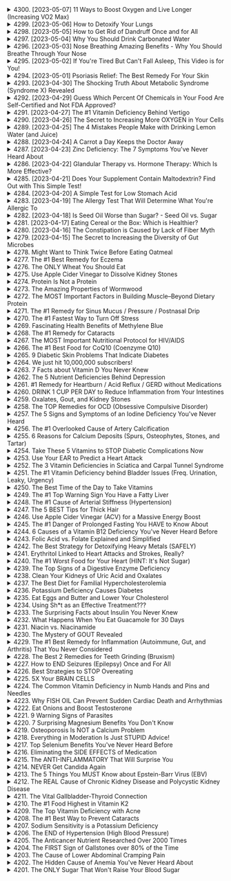 <details>
<summary>4300. [2023-05-07] 11 Ways to Boost Oxygen and Live Longer (Increasing VO2 Max)</summary>

[[Youtube]](https://www.youtube.com/watch?v=r8p8-Mrbnm8)

# Key Points of the Article: Enhancing VO2 Max through Exercise and Lifestyle Modifications

## Core Theme  
- The article focuses on improving **VO2 max**, which is a measure of aerobic capacity, reflecting the body's ability to transport and utilize oxygen during sustained physical activity.  

---

## Main Concepts  
1. **Definition of VO2 Max**:  
   - VO2 max represents the maximum rate at which an individual can consume oxygen during intense exercise. It is a key indicator of cardiovascular fitness and overall endurance.  

2. **Importance of VO2 Max**:  
   - Higher VO2 max levels are associated with better physical performance, reduced risk of chronic diseases, and improved longevity.  

---

## Issues Addressed  
- Many individuals fail to achieve their full potential for improving VO2 max due to inadequate exercise routines, poor recovery practices, and suboptimal lifestyle choices (e.g., insufficient sleep, improper nutrition).  

---

## Solutions and Recommendations  

### 1. **Exercise Strategies**  
- **High-Intensity Interval Training (HIIT)**: Alternating short bursts of intense activity with periods of low-intensity recovery enhances cardiovascular endurance and VO2 max.  
- **Plyometric Training**: Incorporating explosive movements like jumping or ax chopping improves muscle power and oxygen utilization.  
- **Fartlek Training**: This involves varying exercise intensity sporadically during a workout, helping to build endurance andVO2 max.  
- **Cross-Training**: Combining different activities (e.g., running, swimming, cycling) reduces the risk of overuse injuries and enhances overall fitness.  

### 2. **Respiratory Muscle Training**  
- Devices that restrict airflow can strengthen respiratory muscles like the diaphragm, improving lung capacity and oxygen exchange.  

### 3. **Hypoxic Training**  
- Exercising in low-oxygen environments (e.g., high altitudes or with restricted breathing) enhances the body's ability to utilize oxygen more efficiently.  

### 4. **Sleep and Recovery**  
- A minimum of 8–9 hours of quality sleep per night is essential for recovery and VO2 max improvement. Overtraining without adequate rest hinders progress.  

---

## Lifestyle Modifications  

### 1. **Dietary Considerations**  
- Adopting a **ketogenic diet** may enhance mitochondrial efficiency, thereby improving VO2 max.  
- Intermittent fasting can also contribute to better metabolic flexibility and endurance performance.  

### 2. **Avoid Overtraining**  
- Genetic factors and inflammation can slow recovery in some individuals. Monitoring for muscle soreness and ensuring full recovery before resuming intense exercise is crucial.  

---

## Conclusion  
- Improving VO2 max requires a holistic approach that includes targeted exercise, proper recovery, adequate sleep, and mindful nutrition. By addressing these multifaceted components, individuals can optimize their aerobic capacity and overall health.
</details>

<details>
<summary>4299. [2023-05-06] How to Detoxify Your Lungs</summary>

[[Youtube]](https://www.youtube.com/watch?v=C2kJQ4ufzXc)

### 小節整理

#### 1. 核心主題：肺臟排毒與健康
   - 探讨如何通过自然方法 detoxify 肺臟，减少因吸烟、环境污染等引起的炎症和纤维化。
   - 强调慢性暴露于毒素对肺臟和肝臟的长期影响。

#### 2. 主要觀念：
   - 吸煙是导致肺癌和 COPD 的主要因素，其中包含69種致癌物質。
   - 環境污染、清潔用品化學品、霉菌、氡氣等也是肺臟健康的重要影響因素。
   - 毒素進入肺臟後，會全身循環，特別是肝臟的排毒負擔加重。

#### 3. 問題原因：
   - 慢性暴露於毒素（如吸煙、空氣污染）導致肺臟炎症和纤维化。
   - 肝臟在解毒過程中因長期超載而發炎，甚至脂肪堆積，進一步影響心血管健康。
   - 自身免疫反應可能使肺臟被誤認為敵體，從而引發炎症。

#### 4. 解決方法：
   - **草藥療法**：使用菊科植物如奶蓟（milk thistle）來抗炎和排毒。
   - **抗氧化劑**：tocotrienols（一種強效的維生素E形式）幫助消除自由基，預防纖維化。
   - **維生素D**：高劑量補充以降低炎症反應，特別是有COPD或自身免疫疾病風險的人群。

#### 5. 健康建議：
   - 定期進行肺功能檢查，早期發現問題。
   - 減少接觸環境毒素，如吸煙和空氣污染。
   - 適當補充營養素（如維生素D和tocotrienols）以支持免疫系統和器官健康。

#### 6. 結論：
   - 肺臟排毒是一個多方面的過程，涉及抗炎、抗氧化和免疫調節。
   - 使用自然療法和營養補充劑可以有效預防和改善肺臟健康問題。

---

### English Version

### Sections Summary

#### 1. Core Theme: Lung Detoxification and Health
   - Explore natural methods to detoxify the lungs, reducing inflammation and fibrosis caused by smoking, air pollution, etc.
   - Emphasize the long-term effects of chronic toxin exposure on lung and liver health.

#### 2. Key Concepts:
   - Smoking is a major cause of lung cancer and COPD, containing 69 carcinogenic substances.
   - Environmental pollutants, cleaning product chemicals, mold, radon gas, etc., are significant contributors to lung health issues.
   - Toxins entering the lungs circulate throughout the body, particularly burdening the liver's detoxification process.

#### 3. Problem Causes:
   - Chronic exposure to toxins (e.g., smoking, air pollution) leads to lung inflammation and fibrosis.
   - The liver becomes overloaded in detoxification, potentially inflamed and fatty, affecting cardiovascular health.
   - Autoimmune reactions may misidentify lungs as pathogens, triggering inflammation.

#### 4. Solutions:
   - **Herbal Therapy**: Use herbs like milk thistle (milk thistle) to anti-inflammatory and detoxify.
   - **Antioxidants**: Tocotrienols (a powerful form of vitamin E) help eliminate free radicals and prevent fibrosis.
   - **Vitamin D**: High-dose supplementation to reduce inflammation, especially for those at risk of COPD or autoimmune diseases.

#### 5. Health Recommendations:
   - Regular lung function tests for early detection of issues.
   - Reduce exposure to environmental toxins, such as smoking and air pollution.
   - Appropriately supplement with nutrients (e.g., vitamin D and tocotrienols) to support immune system and organ health.

#### 6. Conclusion:
   - Lung detoxification is a multi-faceted process involving anti-inflammatory, antioxidant, and immune modulation.
   - Natural therapies and nutrient supplementation can effectively prevent and improve lung health issues.
</details>

<details>
<summary>4298. [2023-05-05] How to Get Rid of Dandruff Once and for All</summary>

[[Youtube]](https://www.youtube.com/watch?v=uT2zBPmcmsA)

### 調整後之內容：

---

# 头皮屑 (Dandruff) 的成因與治療：科學解密與健康建議

## 核心主題
- **头皮屑** 是一種反覆性問題，其病因涉及多種因素，包括炎症、真菌感染和代謝紊亂。
- 研究與治療需考慮全身性因素，如胰島素抵抗和代謝綜合征。

---

## 主要觀念
1. 头皮屑的核心病因：
   - **塞BOOL dermatitis**：與油脂分泌過多相關，導致炎症反應。
   - **真菌感染**：特別是马拉色菌（Malassezia），喜愛油脂環境。
2. 胰島素抵抗在头皮屑中的角色：
   - 高胰島素血症會增加雄性激素（Androgens）水平，進而促進皮脂腺活性。
3. 治療方法的局限性：
   - 常規藥物（如含鋅、硒、煤焦油的샴푸）可能伴隨副作用。
4. 天然與代謝干預方法的潛力：
   - **小檗碱クリーム**：具有抗真菌效果，且副作用較少。
   - **酮egenic diet 和間歇性斷食**：可改善胰島素抵抗，從而間接治療头皮屑。

---

## 問題原因
1. **塞BOOL dermatitis 的炎症反應**：
   - 炎症導致皮膚acellular death 和脫落。
2. **真菌感染的惡化因素**：
   - 馬拉色菌利用過剩的油脂作為養分，形成惡性循環。
3. **代謝相關因素**：
   - 胰島素抵抗導致雄性激素水平升高，進一步刺激皮脂腺分泌。

---

## 解決方法
1. **藥物治療**：
   - 使用抗真菌藥膏（如小檗碱クリーム）。
2. **生活方式干預**：
   - 通過酮egenic diet 和間歇性斷食改善胰島素抵抗。
3. **併用療法**：
   - 綜合使用藥物與生活形狀調整，以達到更好的治療效果。

---

## 健康建議
1. 遊戲規則飲食計劃：
   - 采用酮egenic diet 和間歇性斷食，降低胰島素水平。
2. 清潔與護理：
   - 使用含有抗真菌成分的洗髮產品，保持头皮乾淨。
3. 經常追蹤：
   - 監測头皮狀況，必要時調整治療方案。

---

## 結論
- 头皮屑的治療需從全身性因素入手，特別是胰島素抵抗和代謝紊亂。
- 酮egenic diet 和小檗碱クリーム等方法展現出潛力，值得進一步研究與應用。

---

### 研究方向

#### 1. 探索酮eganic diet 是否能有效治療头皮屑
   - **研究問題**：
     a. 酮egenic diet 如何影響皮脂腺活性和雄性激素水平？
     b. 酮egenic diet 是否能顯著降低头皮屑的發生率？
     c. 在不同人群中，酮eganic diet 的效果是否存在差異？

#### 2. 研究小檗碱クリーム在头皮屑治療中的效果
   - **研究問題**：
     a. 小檗碱如何作用於真菌（如馬拉色菌），其機制是什麼？
     b. 使用小檗碱クリーム是否能顯著改善头皮炎症和脫落？
     c. 小檗碱クリーム的長期使用安全性是否有保障？

--- 

以上整理結構清晰，涵蓋了文章的核心內容，並提出兩個具體的研究方向。
</details>

<details>
<summary>4297. [2023-05-04] Why You Should Drink Carbonated Water</summary>

[[Youtube]](https://www.youtube.com/watch?v=XspP7Cbw4fA)

# 文章整理：碳酸水與二氧化碳的健康影響

## 核心主題
- 碳酸水（含二氧化碳）对人体健康的多方面益處。
- 二氧化碳在生理功能中的重要作用。
- 探讨二氧化碳与氧气吸收、血液循环、癌症治疗等的关系。

## 主要觀念
1. **碳酸水的特性**：
   - 碳酸水通过溶解CO₂形成，呈弱酸性（因生成碳酸）。
   - 常见形式包括苏打水、气泡水、天然矿泉水等。

2. **碳酸水的健康益處**：
   - ** hydration：飲用碳酸水可提高 hydration 效果。
   - **消化改善：促進 digestion 功能，提升消化效率。
   - **全身性舒緩效果：降低壓力反應，增強放鬆感。

3. **二氧化碳在生理功能中的作用**：
   - **酸鹼平衡調節**：CO₂在血液中轉化為碳酸氫鹽，參與 pH 調控。
   - **氧氣吸收機制**：CO₂濃度下降促使氧氣從紅血球釋出，供應組織使用。
   - **微循環促進**：增加血管擴張，改善周邊血液流動。

4. **二氧化碳的醫療應用**：
   - **碳ated浴療法**：歐洲用於治療周邊 vascular 疾病及糖尿病潰瘍。
   - **中風恢復**：幫助恢復氧氣供應至受損組織。
   - **抗炎與抗癌作用**：研究顯示CO₂可抑制腫瘤擴散並誘導癌細胞凋亡。

## 問題原因
- 大眾對二氧化碳的多重健康益處缺乏充分認識。
- 现代飲食習慣中碳酸水的消費未被足夠重視。

## 解決方法
1. **增加碳酸水攝取**：
   - 使用家用二氧化碳機器自制碳酸水。
   - 選擇天然含氣矿泉水。

2. **改善呼吸方式**：
   - 通過鼻腔吸氣以提高氧氣吸收效率。
   - 在雷暴後空氣中CO₂含量較高，可提供更好的呼吸條件。

3. **利用自然資源**：
   - 利用含CO₂的溫泉浴，促進皮膚 hydration 和血液循環。

## 健康建議
- 減少對純氧攝取的過度依賴，重視二氧化碳的平衡作用。
- 閲閱相關研究文獻，了解二氧化碳在疾病治療中的潛力。

## 結論
碳酸水和二氧化碳在人類健康中扮演著多面角色，不僅提升日常 comfort，還具備防病治病的效果。建議公眾增強對其益處的認知，並在生活中適當融入這些元素，以促進整體健康。
</details>

<details>
<summary>4296. [2023-05-03] Nose Breathing Amazing Benefits - Why You Should Breathe Through Your Nose</summary>

[[Youtube]](https://www.youtube.com/watch?v=AQz5u71G3js)

---

### 文章整理：鼻呼吸的重要性及其健康影響

#### 核心主題
- 鼻呼吸在氧氣輸送和二氧化碳調節中的關鍵作用。
- 鼻呼吸對全身健康、血液酸鹼平衡及凝血功能的影響。

#### 主要觀念
1. **氧氣與二氧化碳的動態平衡**  
   - 鼻腔作為氧氣進入肺部的第一道門戶，具有加溫、濕潤和過濾作用。
   - 有效的鼻呼吸能確保足夠的氧氣輸送到血液中，並幫助排出二氧化碳。

2. **鼻呼吸與全身健康**  
   - 鼻呼吸有助於維持適當的二氧化碳水平，這對於氧氣在細胞 уровне 的釋放至關重要。
   - 足夠的氧氣供應可提升大腦和肌肉的功能表現，特別是在運動中。

3. **問題原因**  
   - 口呼吸導致鼻腔結構受損，影響氧氣吸收效率。
   - 鼻塞或鼻腔阻塞限制了正常通氣，削弱氧氣輸送能力。

4. **健康問題與影響**
   - **低血鈣（Hypocalcemia）**  
     - 二氧化碳水平下降導致血鈣降低，引發神經肌肉興奮性增加。
   - **凝血功能障礙**  
     - 銅缺乏或血鈣不足影響凝血因子，增加出血風險。

5. **解決方法**  
   - **鼻腔通氣訓練**  
     - 通過特定的呼吸練習改善鼻腔結構和功能。
   - **避免口呼吸**  
     - 調整睡覺時的姿勢或使用輔助工具（如鼻貼）促進鼻呼吸。

6. **健康建議**
   - 確保鼻腔暢通，定期清潔鼻腔並治療鼻塞問題。
   - 保持良好的姿勢，尤其是在睡眠時，以避免口呼吸。
   - 經常進行深呼吸練習，提升全身氧氣供應和整體健康。

7. **結論**  
   - 鼻呼吸不僅影響呼吸系統，還連接著血液酸鹼平衡、神經肌肉功能和凝血機制。
   - 有效維護鼻腔通氣對預防多種健康問題具有重要意義。
</details>

<details>
<summary>4295. [2023-05-02] If You're Tired But Can't Fall Asleep, This Video is for You!</summary>

[[Youtube]](https://www.youtube.com/watch?v=PiO4QZ6ZAQw)

### 文章整理：改善睡眠質量的核心策略

#### 核心主題  
- 睡眠是維持整體健康的重要因素，影響生理節律、免疫功能及認知能力。  

#### 主要觀念  
1. **睡眠與生理節律**  
   - 睡眠受到 circadian rhythms（生理時鐘）的調控，最佳入睡時間為晚上 10 點至凌晨 2 點。  
   - 遭受 jet lag（時差反應）或跨時區旅行會打亂生理時鐘，影響睡眠 quality。  

2. **飲食對睡眠的影響**  
   - 晚餐不宜過晚或過量，建議在睡前至少五小時完成進食。  
   - 經實驗證，食用豐富的 Vitamin D3 可助於重設生理時鐘，改善Jet Lag症狀。  

3. **睡環境的重要性**  
   - 理想的睡眠環境需確保完全黑暗、安靜及適當溫度。  
   - 使用眼罩、耳塞等工具可進一步提升睡眠 quality。  

4. **健康問題與睡眠障礙**  
   - 風濕性關節炎、肌肉痙攣或尿頻可能干擾睡眠，需針對病因進行治療。  
   - 睡眠呼吸中止症或其他慢性疾病也可能影響睡眠品質。  

#### 問題原因  
- 生活習慣不規律：如晚睡、晚起、飲食時間不固定。  
- 遊玩或工作壓力導致精神緊張，影響入睡。  
- 光線干擾（如睡前使用電子產品）破壞生理時鐘。  

#### 解決方法  
1. **調整睡眠時間**  
   - 按時入睡及起床，避免白天長時間小睡。  

2. **改善睡眠環境**  
   - 确保臥室黑暗、安靜，建議使用耳塞或眼罩。  

3. **飲食管理**  
   - 避免睡前進食，尤其是高糖高脂食物。  
   - 旅行時補充 Vitamin D3 以幫助重設生理時鐘。  

4. **處理健康問題**  
   - 睡眠中斷可能與激素失衡或慢性疾病相關，建議就醫檢查並接受治療。  

5. **壓力管理**  
   - 適當運動、冥想或深呼吸練習可紓解壓力，促進睡眠。  

#### 健康建議  
- 每晚保持規律的睡眠時間，建議七至八小時。  
- 睡前避免使用電子產品，以降低光線干擾。  
- 適當運動但避免睡前激烈活動。  
- 注意飲食時間及營養均衡，補充必要礦物質如鎂、鈣、assium。  

#### 結論  
- 改善睡眠品質需要綜合調整生活習慣、環境及健康狀況。  
- 透過規律的作息、健康的飲食及適當的健康管理，可以提升整體睡眠 quality 和健康水平。
</details>

<details>
<summary>4294. [2023-05-01] Psoriasis Relief: The Best Remedy For Your Skin</summary>

[[Youtube]](https://www.youtube.com/watch?v=-eqa5CMQQes)

### 重點整理

#### 核心主題
- 探讨治療白癜風（白癜風）的新方法，特別是N-Acetyl Glucosamine (NAG) 的作用及其潛在療效。

#### 主要觀念
1. **白癜風的皮膚病理機制**：
   - 風是一種 autoimmune disease，特征為皮膚表皮層細胞過度增生，導致乾燥、脫屑和紅斑。
   - 皮膚中的糖蛋白（gag）結構在白癜風患者中呈現異常，包括尿液中gag成分的增加及對其抗體的存在。

2. **GAG結構的重要性**：
   - GAG（glycosaminoglycans）是一種糖胺聚糖，參與膠原蛋白和彈力蛋白等皮膚結構的支撐。
   - 皮肤約五分之一的糖分用於合成gag結構，這結構有助於保持皮膚的 elasticity 和 hydration。

3. **NAG的作用**：
   - NAG是gag結構的前體，用於構建糖胺聚糖。
   - 研究表明NAG可以控制白癜風中異常增生的表皮細胞，並刺激gag結構的生成。

4. **全身性影響**：
   - 白癜風患者常伴有腸道問題（如 inflammatory bowel disease, IBD）和關節問題。
   - 腸道屏障的破壞與免疫系統功能失調密切相關，增加 autoimmune diseases 的風險。

#### 問題原因
- 白癜風患者的皮膚中gag結構異常，導致免疫反應過度活躍，並伴隨著腸道屏障損傷和全身性炎症反應。

#### 解決方法
1. **NAG的使用**：
   - NAG作為gag結構的前體，可幫助修復皮膚和支持結構。
   - 其具有免疫抑制作用，能降低T細胞的過激反應，從而減輕 autoimmune 反應。

2. **綜合治療建議**：
   - 配合其他療法（如飲食調整、腸道健康恢復等）以達到最佳療效。

#### 健康建議
1. **NAG的劑量**：
   - 推荐每日攝取量為1,000至2,000毫克，具體劑量需依個人情況調整。

2. **諮詢專業醫生**：
   - 在使用任何補充療法前，應先諮詢醫療專業人員。

3. **結合其他治療方案**：
   - 可考慮配合飲食控制、腸道健康恢復等策略以增強療效。

#### 結論
- NAG作為一種有前景的治療選項，可幫助緩解白癜風症狀並改善皮膚結構。
- 經進一步研究和個體化治療方案的制定，NAG有可能成為白癜風患者的重要治療選擇。

---

### 英文版本

#### Core Theme  
- Exploring new methods for treating vitiligo, particularly the role and potential efficacy of N-Acetyl Glucosamine (NAG).

#### Key Concepts  
1. **Pathophysiology of Vitiligo**:  
   - Vitiligo is an autoimmune condition characterized by accelerated epidermal cell proliferation, leading to dry, flaky, red patches on the skin.  
   - Elevated levels of glycosaminoglycans (GAGs) and antibodies against these structures are observed in vitiligo patients.

2. **Importance of GAG Structure**:  
   - GAGs are crucial for maintaining skin integrity, elasticity, and hydration by supporting collagen and elastin structures.  

3. **Role of NAG**:  
   - NAG serves as a precursor to GAGs, aiding in the construction of glycosaminoglycans.  
   - Studies suggest that NAG can regulate aberrant epidermal cell proliferation in vitiligo and stimulate GAG synthesis.

4. **Systemic Implications**:  
   - Vitiligo often coexists with gastrointestinal issues (e.g., inflammatory bowel disease, IBD) and joint problems.  
   - Intestinal barrier dysfunction is linked to immunological dysregulation, increasing the risk of autoimmune conditions.

#### Root Causes  
- Abnormal GAG structures in vitiligo patients lead to hyperactive immune responses and are associated with intestinal barrier damage and systemic inflammation.

#### Solutions  
1. **Use of NAG**:  
   - As a precursor for GAGs, NAG helps repair skin structures and supports immune modulation by reducing T-cell overactivity.  

2. **Comprehensive Treatment Approach**:  
   - Combine NAG therapy with other interventions (e.g., dietary adjustments, gut health restoration) for optimal outcomes.

#### Health Recommendations  
1. **Dosage of NAG**:  
   - A daily intake of 1,000 to 2,000 mg is recommended, tailored to individual needs.  

2. **Consult Healthcare Professionals**:  
   - Seek advice from medical professionals before starting any supplementation.  

3. **Holistic Therapy Integration**:  
   - Consider incorporating NAG with other therapeutic strategies for enhanced efficacy.

#### Conclusion  
- NAG emerges as a promising treatment option for vitiligo, offering symptom relief and skin structure improvement.  
- With further research and personalized treatment plans, NAG has the potential to become an integral part of vitiligo management.
</details>

<details>
<summary>4293. [2023-04-30] The Shocking Truth About Metabolic Syndrome (Syndrome X) Revealed</summary>

[[Youtube]](https://www.youtube.com/watch?v=J6ldkOzBG5w)

### 文章重點整理

#### 核心主題
- 生理機制與營養攝取對健康的影響，特別是鹽、糖（尤其是果糖）和鉀的平衡對血壓、代謝症候群及相關健康問題的作用。

#### 主要觀念
1. **鹽的攝取**
   - 高鹽攝取會導致血壓上升。
   - 鉻量的assium攝取可以緩衝鹽分的影響，建議每日鈣esium攝取量為鹽分的兩倍。

2. **果糖攝取**
   - 果糖過量攝取會引發代謝症候群、高血壓和炎症反應。
   - 自然水果中的抗氧化劑可緩解果糖的氧化壓力，但精製糖（如高果糖玉米糖漿）缺乏這些保護作用。

3. **脂肪與碳水化合物的新陳代謝**
   - 腺嘌呤攝取：脂肪燃燒過程中会产生水分，幫助防止脫水。
   - 碳水化合物（糖原）燃燒可釋放大量水分，維持生存所需的水分平衡。

4. **抗氧化劑的作用**
   - 維生素C能保護免疫系統並減輕高血糖的氧化壓力。
   - 抗氧化劑可抑制脂肪burning，幫助保存能量以應對壓力環境。

#### 問題原因
- **代謝症候群**：與過量果糖攝取、低鉀攝取和缺乏抗氧化劑保護有關。
- **血壓問題**：鹽鈣esium不平衡和高果糖攝取導致血管功能受損。
- **炎症反應**：尿酸水平升高引發關節炎症，如痛風。

#### 解決方法
1. **飲食調整**
   - 限制精製糖和高果糖食品的攝取。
   - 增加富含鉀的食物（如香蕉、土豆、 spinach）攝取，以平衡鹽分影響。
   - 多食用含抗氧化劑的新鮮水果和蔬菜，特別是那些與果糖一起攝取的。

2. **微量營養素補充**
   - 確保足夠的維生素C攝取，幫助抵銷高血糖的氧化壓力。

3. **飲食結構優化**
   - 保持鈣esium攝取量為鹽分的兩倍。
   - 選擇完整的食物來源，避免精製糖，以減少代謝症候群的風險。

#### 健康建議
1. **果糖攝取**：選擇含有抗氧化劑的天然水果，避免高果糖精製糖產品。
2. **鹽與鉀平衡**：每日鈣esium攝取量為鹽分的兩倍，以維持血壓健康。
3. **飲食結構**：優先攝取富含鉀和抗氧化劑的食物，限制精製糖和高果糖食品。

#### 結論
- 通過了解生理機制和飲食對健康的影響，可以有效管理和預防代謝症候群、血壓問題及炎症反應。
- 科學的飲食調整，包括限制果糖攝取、平衡鹽與鉀的攝取以及增加抗氧化劑的攝入，是改善整體健康的有效方法。
</details>

<details>
<summary>4292. [2023-04-29] Guess Which Percent Of Chemicals in Your Food Are Self-Certified and Not FDA Approved?</summary>

[[Youtube]](https://www.youtube.com/watch?v=6S45px2RLSU)

# 文章重點整理

## 核心主題
- **一般公认安全（GRAS）**：探討美國食品藥物管理局（FDA）對化學物質的安全認定及其存在的漏洞。
- **食品安全與健康風險**：分析多種被認為「安全」的化學物質，其實可能帶來潛在健康危害。

## 主要觀念
1. **GRAS制度的缺陷**：
   - FDA允許企業自行證實化學物質的安全性，導致大量化學物質未經過充分的安全評估。
   - 約9,000多種化學物質在食品供應中使用，但僅少數接受徹底的安全審查。

2. **全球化差異**：
   - 许多在美国被允許的化學物質在歐洲則不被接受，反映不同地區對食品安全標準的差異。

## 問題原因
- **制度性漏洞（Loophole）**：
  - GRAS制度成為企業避免安全限制的工具。
  - 监管部門對化學物質的審查不足，導致潛在有害物質流入市場。

## 具體有害化學物質
1. **硝酸鹽（Nitrates）**：
   - 用於肉類防腐劑，增加癌症風險。
   - 源自細菌發酵（如芛菜汁）的硝酸鹽較為安全。

2. **丁基氫氧基棓酸酯（BHA）與二丁基氫氧基棓 acid（BHT）**：
   - 用作食品防腐劑，但為已知的内分泌干擾物及致癌物。
   
3. ** potassium Bromide （Potassium Bromide，potassium bromate）**：
   - 用於麵粉產品，作為 dough conditioner，具 carcinogenic 性質，影響thyroid功能。

4. **溴化植物油（Brominated Vegetable Oil）**：
   - 常見於含柑橘味飲料中，為人工添加劑，具有神經毒性及干擾碘代謝。

5. **鈦白粉（Titanium Dioxide）**：
   - 用作食品色素，賦予亮白色澤與光澤。
   - 可導致 DNA 损傷，增加癌症風險。

## 解決方法
1. **提高消費者警覺性**：
   - 閱讀食品標籤，避免含有有害化學物質的產品。
   
2. **政策改革**：
   - 建議強化 FDA 的審查機制，杜絕企業自證安全的漏洞。

## 健康建議
1. **飲食選擇**：
   - 選擇未添加防腐劑及人工色素的食物。
   - 优先考慮有機食品和天然成分。

2. **攝取支持排毒的食物**：
   - 多食用十字花科蔬菜（如甘藍、 kale），它們富含能促進解毒的植物營養素。

3. **避免兒童接觸有害物質**：
   - 家長需注意孩童飲食中可能含有的有害化學物質，選擇健康食品。

## 額外建議
1. **使用天然清潔劑**：
   - 替代含有有害化學成分的家庭清潔用品，減少環境暴露。

2. **了解個人基因限制**：
   - 檢測 detoxification genes 的功能，針對性地調整飲食與生活方式。

## 結論
- **食品安全問題需共同面對**：消費者、政策制定者和企業應共同努力，提升食品安全標準。
- **健康生活需要主動防範**：通過明智的食品選擇和支持性的健康習慣，降低有害物質對健康的影響。
</details>

<details>
<summary>4291. [2023-04-27] The #1 Vitamin Deficiency Behind Vertigo</summary>

[[Youtube]](https://www.youtube.com/watch?v=29NS6PxfE2s)

### 文章重點整理

#### 1. 核心主題
- **核心主題**: 討論良性陣發性位置性眩暈 (BPPV) 的病因、治療方法及與維生素 D 的關聯。

#### 2. 主要觀念
- **BPPV 定義**: BPPV 是一種由頭部運動引發的短暫眩暈症狀，通常與耳石器功能異常有關。
- **耳石器作用**: 耳石器負責偵測重力和直線加速，耳石碎片脫落會阻塞半規管，影響平衡感。

#### 3. 問題原因
- **病因**:
  - **耳石碎片脫落**: 隨着年齡增長或其他健康問題，耳石碎片脫落到半規管。
  - **维生素 D 缺乏**: 系統性回顧和元分析顯示，BPPV 患者的維生素 D 缺乏風險較一般人高。

#### 4. 解決方法
- **物理治療**:
  - **耳石復位法 (Epley Maneuver)**: 通過特定的頭部姿勢將耳石移回正常位置。
  - **反覆訓練**: 定期進行耳石复位直至症狀緩解。

#### 5. 健康建議
- **維生素 D 和 K2 的補充**:
  - **劑量建議**:
    - 每周一次，一次性服用：
      - 维生素 D3: 50,000 IU。
      - 維生素 K2: 500 微克。
  - **原因**: 
    - 維生素 D 與鈣吸收有關，缺鐵可能導致耳石形成。
    - 維生素 K2 協助鈣從軟組織運輸至骨骼。

#### 6. 結論
- **研究發現**:
  - BPPV 患者維生素 D 缺乏風險較高。
  - 維生素 D 和 K2 的補充可顯著降低 BPPV 癥症發生率。
- **進一步研究**: 需探究遺傳因素對维生素 D 受體的影響。

---

### 中英名詞對照
- **良性陣發性位置性眩暈 (BPPV)**: Benign Paroxysmal Positional Vertigo，由耳石器功能異常引發的短暫眩暈。
- **耳石器**: Otolith Organs，負責偵測重力和直線加速的感官結構。
- **半規管**: Semicircular Canals，耳內負責偵測旋轉運動的通道。
- **维生素 D**: Vitamin D，一種脂溶性維生素，促進鈣吸收。
- **维生素 K2**: Vitamin K2，一種脂溶性維生素，協助鈣運輸至骨骼。
</details>

<details>
<summary>4290. [2023-04-26] The Secret to Increasing More OXYGEN in Your Cells</summary>

[[Youtube]](https://www.youtube.com/watch?v=DtVj-U2hU7k)

### 文章重點整理

#### 核心主題
- **呼吸健康與氧氣利用率**：文章強調了呼吸方式對身體氧氣利用率的重要性，特別是二氧化碳在其中的作用。
- **panic attacks and asthma**：探討了恐慌症和哮喘等疾病如何影響呼吸模式。

#### 主要觀念
1. **CO2 的重要性**：
   - CO2 在血液中扮演關鍵角色，幫助氧氣有效輸送至細胞。
   - CO2 水平低會降低氧氣的利用率，即使血氧濃度正常，也可能導致缺氧症狀。

2. **呼吸模式的影響**：
   - 口 breathers（張口呼吸）通常吸入更多空氣，但可能無法有效利用其中的氧氣。
   - 鼻腔呼吸被推薦為更有效的呼吸方式，因其能提高 CO2 水平，進而增強氧氣利用率。

3. **壓力與 Respiratory System 的關聯**：
   - 高 pressure 狀況下，個體的二氧化碳耐受能力降低，導致更容易感到疲勞和焦慮。

#### 問題原因
- 不當的呼吸方式（如口 breathers）導致 CO2 水平不足。
- 去氧血紅蛋白水平不平衡，即使氧氣充足，細胞仍可能無法有效利用氧氣。
- 高 pressure 狀況下的低二氧化碳耐受能力。

#### 解決方法
1. **呼吸訓練**：
   - **Nose breathing**: 在醒著和睡眠時使用鼻腔呼吸。
   - **Diaphragmatic breathing**: 強調腹式呼吸，避免胸式呼吸。
   - **Box breathing (Four-four-four-four technique)**：一進、一停、一出、一停的均勻呼吸節奏。

2. **改善壓力反應**：
   - 通過增加 CO2 耐受能力來提升壓力反應和心血管健康。

3. **自我監測工具**：
   - 使用氧氣檢測儀（oximeter）來跟蹤血液中的氧氣水平，提供即時反饋。

#### 健康建議
1. **日常習慣調整**：
   - 睡眠時保持口部關閉。
   - 駕駛或其他需要集中注意力的活動中避免進行深度呼吸或 breath-holding 練習。

2. **逐步訓練**：
   - 初期以短時間的鼻腔呼吸和腹式呼吸為主，逐步增加練習時間。
   - 渐進式地延長 breath-hold 時間，但需在安全環境下進行。

3. **專業資源**：
   - 參考提供的鏈接，获取更多關於呼吸健康和壓力管理的專業信息。
   - 觀看相關視頻，進一步了解恐慌症和哮喘的最新研究與治療方法。

#### 結論
- 有效的呼吸管理和壓力控制可以顯著提升氧氣利用率和整體健康狀況。
- 與傳統注重提高氧氣水平不同，此文強調了平衡 CO2 水平的重要性，為改善呼吸系統健康提供了新的視角。
</details>

<details>
<summary>4289. [2023-04-25] The 4 Mistakes People Make with Drinking Lemon Water (and Juice)</summary>

[[Youtube]](https://www.youtube.com/watch?v=z_cIF3BGctM)

# 文章重點整理：檸檬水的常見錯誤與健康益處

## 核心主題
- 檸檬水的健康益處及其常見錯誤使用方法。

## 主要觀念
1. **檸檬汁的主要益處**：
   - **腎结石預防**：檸檬汁中的枸櫞酸鹽可干擾腎结石（尤其是鈣氧amate结石）的形成。
   - **維生素C攝取**：新鮮檸檬汁富含維生素C，但市售_pasturized_產品可能經加工導致維生素C損失。
   - **抗組胺作用**：有助于減輕過敏症狀。
   - **抗菌效果**：具有抗氧化和抗真菌特性，可抑制某些細菌和真菌感染。
   - **尿酸控制**：有助於降低尿酸水平，對痛風患者有益。
   - **鐵吸收促進**：幫助增加身體對鐵的吸收。

2. **常見錯誤與風險**：
   - 檸檬水攝取時間不當。
   - 直接飲用高濃度檸檬汁。
   - 潰瘍或胃炎患者使用。
   - 過度鹼性體質（代謝性 alkalosis）患者攝取。

## 啓發來源
- 檸檬水的 pH 值約為2-3，酸性強烈。
- 經濟易得的健康良方。

## 問題原因
1. **攝取時間不當**：
   - 酸性物質會中和胃酸，影響消化功能。
   
2. **直接飲用高濃度檸檬汁**：
   - 長期暴露於牙齒可能導致琺瑯蝕損。

3. **潰瘍或胃炎患者使用**：
   - 酸性物質會刺激已經受損的胃黏膜，加重炎症。

4. **過度鹼性體質（代謝性 alkalosis）**：
   - 檸檬汁中的酸性物質可能進一步擾亂體內 pH 平衡，加重症狀。

## 解決方法
1. **攝取時間建議**：
   - 遴時攝取，避免飯前空腹飲用。
   
2. **稀釋使用**：
   - 與水或其他液體混合，降低酸度。

3. **潰瘍或胃炎患者**：
   - 勻劑攝取並監測症狀變化；必要時諮詢醫生。

4. **過度鹼性體質者**：
   - 縮減攝取量或避免使用；優先尋求專業醫療建議。

## 健康風險
1. **牙齒琺瑯蝕損**：
   - 高酸飲料長期攝取可能導致牙齒敏感和蛀牙。

2. **胃腸道刺激**：
   - 酸性物質可能加重潰瘍或胃炎病情，引發不適。

3. **代謝性 alkalosis 搶化**：
   - 過量攝取酸性物質可能擾亂已有不平衡的 pH 值，導致症狀加劇。

4. **過敏反應**：
   - 少數人可能對檸檬汁成分過敏，引發皮膚瘙癢或其他不耐受症狀。

## 健康建議
1. **攝取方式**：
   - 與其他液體混合稀釋，降低酸度。
   
2. **時間控制**：
   - 遴時飲用，避免空腹或飯前過量攝取。

3. **個人化調整**：
   - 根據個人健康狀況調整攝取量；必要時諮詢醫生。

4. **注意症狀**：
   - 如出現不適，立即停止使用並就醫檢查。

## 結論
檸檬水因其豐富的營養成分和多樣化的健康益處備受歡迎。然而，其酸性特性和潛在風險不容忽視。正確使用包括合理攝取時間、稀釋濃度以及根據個人健康狀況調整用量。特別是對胃腸道敏感或已有代謝性 alkalosis 的患者，需謹慎使用並密切監測身體反應。健康飲用檸檬水關鍵在於平衡其好處與潛在風險，實現最大化的健康效益。
</details>

<details>
<summary>4288. [2023-04-24] A Carrot a Day Keeps the Doctor Away</summary>

[[Youtube]](https://www.youtube.com/watch?v=Jgbv2ZrC1xM)

### 小節歸納

#### 核心主題  
- 探讨胡萝卜在健康饮食中的重要性及其多方面的健康益处。

---

#### 主要觀念  
1. **低GI（升糖指數）和低碳水化合物特性**：  
   - 胡萝卜的GI為72，屬於中等偏高，但其纖維含量高，使-net carbs（有效碳水化合物）降低至每人份4.3克。  
   - 總理碳水化合物負荷（GL）為2.8，屬於低級別，適合低碳飲食如生酮飲食。

2. **營養成分**：  
   - 胡萝卜富含β-胡蘿蔔素和維生素A前體，有助於視力健康。  
   - 含有多种植物化學物（phytonutrients），具備抗氧化、抗炎、抗腫瘤等潛能。

3. **健康益處**：  
   - **排毒與激素平衡**： carrot fibre 可幫助腸道微生排毒.estrogen dominance 的風險。  
   - **抗癌作用**：falcarinol（法卡arinol）可抑制癌症發展，降低乳癌、前列腺癌和胃癌的風險。  
   - **抗炎功效**：falcarinol具有比硫化物更強的抗炎效果，可用於腸胃炎症。  

4. **食用建議**：  
   - 每天攝取至少一個中等大小的新鮮胡萝卜（最好是生吃的）。  
   - 睡前食用或加入沙拉中，以最大化其健康效應。

---

#### 問題原因  
1. 胡萝卜的高GI值常被誤解為不适合低碳飲食，但其高纖維含量使其-net carbs相對較低。  
2. 人們普遍忽略了胡萝卜中植物化學物的抗癌和抗炎作用。

---

#### 解決方法  
- 選擇新鮮、有機 carrot，每天攝取適量，以發揮其多方面的健康益處。  

---

#### 健康建議  
1. 將 carrot 細嚼或榨汁，以增加消化吸收率。  
2. 與其他抗癌食物（如西蘭花）配合食用，增強整體防癌效果。  
3. 適當攝取胡萝卜，不會導致ketosis中斷，可安全納入日常飲食計劃。

---

#### 結論  
- 胡萝卜不僅是視力健康的好來源，更是一種具備多樣化健康功效的蔬菜，特別是在抗癌和抗炎方面。  
- 每天攝取至少一個新鮮 carrot 可作為簡單有效的健康投資。

---

### 英文原文摘錄  

#### 胡萝卜的GI和碳水化合物特性：  
"the glycemic index of a carrot is about 72, so high is starting at 70, so it's 72. But because it's so filled with fiber... the net carbs for one medium-sized carrot is only 4.3 grams. The total carb load (GL) is 2.8, which is low."

#### 抗癌作用：  
"falcarinol, a potent inhibitor of intestinal inflammation, even more than sulforaphane... stimulates tumor suppressor genes, inducing apoptosis in cancer cells."

#### 食用建議：  
"I would recommend eating one at least one medium-sized raw carrot... each day."
</details>

<details>
<summary>4287. [2023-04-23] Zinc Deficiency: The 7 Symptoms You've Never Heard About</summary>

[[Youtube]](https://www.youtube.com/watch?v=opipxOBhFQY)

### 文章整理：微量元素鋅缺乏症的罕見症狀與影響

---

#### 1. **核心主題**
本文探討了鋅 deficiency 的罕見症狀及其對人體健康的重大影響。鋅作為一種必需的微量營養素，雖需求量不大，但其在免疫功能、神經系統、生殖健康等方面具有不可替代的作用。

---

#### 2. **主要觀念**
- 鋅 deficiency 可導致嗅覺喪失，因鼻腔及腦部 olfactory bulb 中鋅濃度降低。
- 學童時期鋌缺乏會影響生長發育，成人則可能面臨免疫功能下降、感染風險增加等问题。
- 鋅在甲状腺激素轉換（T4 轉為 T3）中起重要作用， deficiency 可導致甲狀腺功能異常。
- 鋆缺乏可引發脱发、皮膚炎、輕微精神煩躁及疲勞等症狀。

---

#### 3. **罕見症狀**
1. **味覺障礙**：食物口感 bland 或有金屬味，無法充分感知不同味道。
2. **味蕾功能減退**：味 buds 的功能受損，導致飲食體驗下降。
3. **hypogonadism**：睾丸萎縮，導致 testosterone 水平降低及精子數量減少，影響生育能力。
4. **腦部功能障礙**： hippocampus 中鋅濃度降低可導致記憶力減退、學習困難及空間定位問題。
5. ** Nail 周圍感染**： nail bed 紅腫、白點或水平白色條紋，反映鋌缺乏。
6. **組織修復遲緩**：身體在受損後的修復能力下降。
7. **夜盲症**： retina 中鋅濃度降低可影響夜間視力，通常與維生素 A 缺乏並存。

---

#### 4. ** deficiency 的原因**
- 遷زاد refined carbohydrates（如糖、包、麥片）攝取過多。
- 全穀物中的 phytic acid 會阻礙鋆的吸收。
- 糖分攝取過量可進一步耗損體內鋅儲備。

---

#### 5. **解決方法與健康建議**
1. 減少 refined carbohydrates 的攝取，避免糖及精製穀物。
2. 選擇低 phytic acid 的食物或通過浸泡、發芽等方式降低其影響。
3. 增加富含鋆的食物攝取：如牛肉、豬肉、家禽、貝類（牡蠣）、豆類、種子類及全穀物。
4. 考慮鋅補充劑，但需在醫生或營養師指導下使用，避免過量攝取。

---

#### 6. **結論**
本文強調了鋆對人體健康的重要性，同時警示現代飲食習慣中可能存在的鋆缺乏問題。通過調整飲食結構及適當補充，可有效預防並改善與鋆 deficiency 相關的各種健康問題。
</details>

<details>
<summary>4286. [2023-04-22] Glandular Therapy vs. Hormone Therapy: Which Is More Effective?</summary>

[[Youtube]](https://www.youtube.com/watch?v=SOkuPlKoXYA)

### 小結點整理

#### 核心主題
- 本文主要探討了 glandulars（腺體提取物）在治療	endocrine（内分泌）問題上的作用與優勢。
- 比較了傳統合成激素療法與 glandulars 的差異，強調了整體營養支持的重要性。

#### 主要觀念
1. **Endocrine 疾病的傳統療法局限性**：
   - 合成激素療法只提供孤立的激素，可能無法完全模擬人體自然激素的作用。
   - 例如，Synthroid（合成甲状腺激素）相較於 Armour Thyroid（整甲腺），在效果上有差距。

2. **Glandulars 的優勢**：
   - 提供多種生長因子、蛋白質、胺基酸、礦物質和酶等成分。
   - 與傳統療法相比，可能更接近人體自然生理環境。
   - 例如， Armour Thyroid 在治療甲亢時效果更佳。

3. **歷史與實證支持**：
   - 德國 Murray 博士於1891年首次證明了甲状腺提取物在治療甲減方面的有效性。
   - 過去臨床實踐中使用腺體提取物（如 adrenal gland extract）取得了良好的療效。

#### 問題原因
- 傳統合成激素療法的局限性：
  - 只提供孤立的激素，缺乏其他必要的營養成分和信號分子。
  - 可能導致副作用或療效不足。

- 病因未被完全解決：
  - 单一激素療法未能从根本上下手，可能忽略其他重要代謝途徑。

#### 解決方法
1. **使用 glandulars**：
   - 通過整腺提取物提供多種營養成分和信號分子。
   - 更接近人體自然生理環境。

2. **選擇整甲腺（如 Armour Thyroid）**：
   - 相較於合成激素，效果更佳且副作用少。

3. **食用高營養密度食物**：
   - 例如動物 glandulars、organ meats 等。
   - 提供豐富的礦物質和維生素，支持整體健康。

4. **探索替代療法**：
   - 面對傳統醫學限制，可考慮其他治療方式（如 glandular therapy）。
   - 通過諮詢專業醫師或營養師，制定個人化治療方案。

#### 健康建議
1. **飲食調整**：
   - 多攝取高營養密度食物，如 organ meats、glandulars 等。
   - 注意均衡飲食，補充足夠的維生素和礦物質。

2. **使用 glandular extracts**：
   - 選擇整腺提取物（如 Armour Thyroid）來治療 endocrine 問題。
   - 請在專業人員指導下使用。

3. **了解替代療法**：
   - 採取多元化的醫療觀點，不要局限于傳統療法。
   - 通過教育和研究，選擇最適合個人的療法。

4. **諮詢專業人士**：
   - 在實施任何治療方案前，諮詢醫師或營養師。
   - 確保治療方案的安全性和有效性。

#### 結論
- Glandulars 是一種有潛力的替代療法，能夠提供多種營養成分以支持整體健康。
- 相較於傳統合成激素療法，其在某些情況下可能具有更好的療效和更少的副作用。
- 消費者應了解不同療法的優缺點，在專業人士的指導下選擇最合適的方式。
</details>

<details>
<summary>4285. [2023-04-21] Does Your Supplement Contain Maltodextrin? Find Out with This Simple Test!</summary>

[[Youtube]](https://www.youtube.com/watch?v=4p3SqQn9izs)

### 文章整理：碘試驗檢測食品和補充劑中的隱性澱粉

#### 一、核心主題
- **主要議題**：探討食品和保健品中添加的隱性澱粉（如 maltodextrin）及其對消費者健康的影响。
- **關鍵技術**：利用碘試驗快速檢測食物或補充劑中是否含澱粉。

#### 二、主要觀念
1. 碘試驗的基本原理：
   - 碘與澱粉反應會使溶液呈藍色或紫色。
   - 常見於檢測食物中的澱粉成分。
2. 隱性澱粉的特性：
   - Maltodextrin 是一種常見的隱性碳水化合物，通常用作填充劑、增稠劑等。
   - 具有高血糖指數（105-185），可能引起血糖波動。

#### 三、問題原因
1. 食品和補充劑中添加隱性澱粉的原因：
   - 結晶：用作載體或幫助將液態香料轉化為粉末狀。
   - 延長保質期：作為填充值。
2. 消費者知らない問題：
   - Maltodextrin 可能在營養標籤上被歸類為碳水化合物而非糖分，消費者不易察覺。
   - 高血糖指數可能干擾酮飲食效果。

#### 四、解決方法
1. 碘試驗的實際應用：
   - 使用碘溶液直接滴加到食品或補充劑中，觀察是否變色。
2. 標籤閱讀建議：
   - 注意成份表中的 maltodextrin 或其他澱粉衍生物。
   - 過敏者或特殊飲食需求者需特別注意。

#### 五、健康建議
1. 選擇食品和補充劑時，優先選擇低糖或無糖產品。
2. 檢查標籤，避免含有 maltodextrin 的產品，尤其是追求酮狀態或控制血糖的人群。
3. 如需使用含 maltodextrin 的產品，建議在專業營養師指導下進行。

#### 六、結論
- 碘試驗是一種簡單有效的工具，可供消費者檢測食品和補充劑中是否含有隱性澱粉。
- 隱性澱粉的濫用可能對健康造成潛在影響，消費者需提高警覺，閱讀標籤並選擇合適產品。
</details>

<details>
<summary>4284. [2023-04-20] A Simple Test for Low Stomach Acid</summary>

[[Youtube]](https://www.youtube.com/watch?v=6jyAbqak0xk)

### 小結整理

#### 核心主題：低胃酸（HCl）問題及其影響
- 低胃酸（Hydrochloric Acid Deficiency, HCl Deficiency）是一種常見的健康問題，可導致多種消化系統和全身性症狀。
- 胃酸不足會干擾食物消化、營養吸收，並可能引發炎症和其他併發症。

#### 主要觀念：
1. **胃酸的功能**：
   - 調節胃腸道pH值，促進蛋白質分解。
   - 消滅病原體，如幽門螺杆菌（H. pylori）。
   - 有助於礦物質和维生素的吸收。

2. **低胃酸的原因**：
   - 幽門螺杆菌感染。
   - 長期使用抗酸藥或抗生素。
   - 膳食不佳，如高糖、高鹽飲食。
   - 慢性炎症或潰瘍病灶。

#### 問題原因：
- **幽門螺杆菌感染**：此菌可干擾胃酸分泌，並長期導致胃黏膜炎症。
- **抗酸藥的副作用**：抑制胃酸分泌，影響消化功能。
- **營養吸收障礙**：缺乏鐵、葉酸、B12等 nutrients。

#### 設施與建議：
- ** dietary adjustments**：
  - 增加生蔬菜和水果的攝取，提供必須nutrients。
  - 減少加工食品和糖分攝入，以降低胃黏膜炎症風險。

- **補充劑**：
  - **消化酶**：如蛋白酶，幫助分解食物。
  - **B12和葉酸**：選擇甲基cobalamin和甲基folate形式，改善吸收。
  - **螯合礦物質**：如葉酸鐵或硒-Met，促進吸收。

- **草藥與天然療法**：
  - **硫化蔥（Broccoli Sprouts）**：含硫代葡萄糖苷，抗幽門螺杆菌。
  - **大麥若葉粉末**：提供氯光合葉綠素，修復胃黏膜。

- **抑菌劑**：
  - **大蒜油**：天然抗生素，抑制幽門螺杆菌生長。

#### 療法與注意事項：
- **短期療程**：在flammation未完全恢復前，避免使用高酸補充劑。
- **益生菌**：幫助恢復腸道 flora 平衡。

#### 結論：
低胃酸問題需綜合治療，關鍵在於修復胃黏膜和控制炎症。建議通過膳食調整、營養補充和天然療法來改善症狀，並避免長期依賴抑制胃酸的藥物。
</details>

<details>
<summary>4283. [2023-04-19] The Allergy Test That Will Determine What You're Allergic To</summary>

[[Youtube]](https://www.youtube.com/watch?v=RfLV7r8Hqm8)

### 正式學術用語整理與小節歸納

#### 1. **核心主題 (Core Theme)**
- 探讨通過脈搏測試來Identification食物過敏源的方法。

#### 2. **主要觀念 (Key Concepts)**
- 腎率在應激反應中會增加。
- 食物過敏可能引發多種生理反應，包括但不限於皮膚反應、疲勞、黏液積聚、血壓波動、焦慮、眩暈、恶心、腹脹和頭痛。
- 脈搏測試法（Pulse Test）是由Arthur Coca博士提出，用於鑑別食物過敏。

#### 3. **問題原因 (Problem Causes)**
- 食物過敏可能導致多種不適症狀，但常被混淆為其他健康問題。
- 常規的過敏測試可能存在局限性或費用較高。

#### 4. **解決方法 (Solutions)**
- 使用脈搏測試法來監測和記錄食用不同食物後的脈搏變化。
- 紀錄每日早晨、餐前、餐後30分鐘及睡前的脉搏率，並與飲食相結合，分析是否有過敏反應。
- 若發現某種食物導致脉搏率上升超過16次/分，則可能為過敏源。

#### 5. **健康建議 (Health Recommendations)**
- 使用脈搏氧合儀等 inexpensive工具來記錄脉搏率和血氧水平。
- 避免已知的過敏食物，改善消化系統功能。
- 減少食用垃圾食品，避免對身體造成不必要的壓力。

#### 6. **結論 (Conclusion)**
- 脈搏測試法是一種經濟有效的初步 Screening工具，可用於判斷可能的食物過敏源。
- 雖然此方法基於經驗觀察，但建議在疑似食物過敏時結合其他醫療評估手段以確診。

---

### 英文關鍵字整理

| **英文原文** | **中文對照** |
|--------------|--------------|
| Allergy Test  | 過敏測試     |
| Pulse Rate    | 脈搏率       |
| Stress Response | 應激反應     |
| Food Intolerance | 食物不耐受   |
| Sympathetic Nervous System | 交感神經系統 |
| Isolation of Specific Foods | 特殊食物分離 |
| Autonomic Nervous System | 自主神經系統   |

---

以上整理涵蓋了文章的主要內容，使用正式的學術用語並以小節形式清晰歸納。
</details>

<details>
<summary>4282. [2023-04-18] Is Seed Oil Worse than Sugar? - Seed Oil vs. Sugar</summary>

[[Youtube]](https://www.youtube.com/watch?v=hTYTC62RCqM)

### 文章重點整理

---

#### **核心主題**
- 本文探討了**omega-6脂肪酸**在現代飲食中的影響及其對健康的危害，特別是其與**omega-3脂肪酸**的竞争性作用。
- 强調工業化種植和加工的**Omega-6油脂（如玉米油、大豆油等）**对人体的危害，並提出應優先考慮使用天然油脂（如 butter, coconut oil 等）。

---

#### **主要觀念**
1. **Omega-6脂肪酸的來源及影響**：
   - Omega-6脂肪酸主要來自工業化種植和加工的油脂（如玉米油、大豆油、菜籽油等），這些油脂在現代飲食中佔據重要地位。
   - 過量攝取Omega-6脂肪酸會干擾身體對Omega-3脂肪酸的吸收與利用，導致炎症反應增加。

2. **Omega-3脂肪酸的重要性**：
   - Omega-3脂肪酸（如DHA、EPA）具有抗炎作用，且能促進神經發育和整體健康。
   - 由于現代飲食中Omega-6攝取過多，身體難以有效轉化ALA（植物來源的Omega-3前體）為活性形式的DHA和EPA。

3. **工業化油脂的危害**：
   - 工業化種植的油籽（如大豆、玉米）因化肥和殺蟲劑使用，導致其脂肪酸組成失衡。
   - 工業化加工過程中的高溫和氧化作用進一步破壞了油脂的營養結構。

---

#### **問題原因**
1. **現代飲食結構的不平衡**：
   - Omega-6攝取過量，Omega-3攝取不足，導致脂肪酸比例失衡。
   - 工業化油脂的廣泛使用，取代了傳統的天然油脂（如 butter, lard 等），進一步惡化了問題。

2. **加工食品的氾濫**：
   - 含工業化油脂的加工食品充斥市場，消費者難以避免過度攝取Omega-6脂肪酸。

3. **營養吸收與基因表觀遺傳學影響**：
   - 過量的Omega-6脂肪酸干擾了ALA向DHA和EPA的轉化。
   - 工業化油脂中的氧化物質進一步損害了身體對omega-3脂肪酸的吸收能力。

---

#### **解決方法**
1. **調整飲食結構**：
   - 減少工業化油脂（如玉米油、大豆油）的攝取。
   - 增加天然油脂的使用，如 butter, ghee, 椰子油和初榨橄欖油。

2. **補充Omega-3脂肪酸**：
   - 通過食用深海 рыбки（如沙丁魚、鯖魚等）或服用高品質的魚油、肝油來攝取DHA和EPA。
   - 确保ALA來源的攝取，但需注意ALA向活性Omega-3的轉化效率低。

3. **優質脂肪的選擇**：
   - 選擇未經過度加工且來源於自然的脂肪，如 nuts, seeds 和 avocado。
   - 使用傳統方法煉製的油脂（如 butter、lard）進行烹調。

4. **提高營養素吸收效率**：
   - 確保攝取足夠的維生素A和D，這些微量營養素能促進Omega-3脂肪酸的吸收與利用。

---

#### **健康建議**
1. **飲食調整**：
   - 減少加工食品和工業化油脂的攝取。
   - 增加富含Omega-3的食物（如深海鱼类、核桃等）的攝取量。

2. **油脂選擇**：
   - 使用天然油脂進行烹調，避免使用工業化加工油。
   - 選擇初榨橄欖油、椰子油或 butter 作為日常用油。

3. **補充營養素**：
   - 定期攝取魚油或肝油，以補充DHA和EPA。
   - 确保維生素A和D的充足攝取，以促進Omega-3脂肪酸的吸收。

4. **生活方式調整**：
   - 保持規律的運動習慣，幫助身體更好地代謝和利用脂肪酸。
   - 避免過度氧化壓力，通過攝取足夠的抗氧化營養素（如維生素E、硒等）來降低自由基損害。

---

#### **總結**
本文強調了工業化油脂對健康的危害，並提出透過調整飲食結構和優化脂肪酸攝取比例來改善整體健康。關鍵在於減少Omega-6脂肪酸的攝取，增加Omega-3脂肪酸的攝取，並選擇未經過度加工的天然油脂。
</details>

<details>
<summary>4281. [2023-04-17] Eating Cereal or the Box: Which is Healthier?</summary>

[[Youtube]](https://www.youtube.com/watch?v=OKg8Ik04WpM)

### 文章重點整理

---

#### **核心主題**
本文探讨了Kellogg's Corn Pops以及其他几种 Kellogg 燕麥片因质量问题被召回的事件，并分析了燕麥片作为一种食品的健康性及其營養宣傳與實際價值。

---

#### **主要觀念**
1. **產品召回問題**  
   - 2015年，Kellogg召回了2800萬盒燕麥片（包括Corn Pops、Honey Smacks、Fruit Loops和Apple Jacks），原因是部分產品具有一種「不 characteristic的口味和氣味」，帶有金屬味，可能導致短期胃腸不適。
   - 令人驚訝的是，問題來源於燕麥片外包裝的紙質箱板，而非燕麥本身。

2. **燕麥片的營養價值**  
   - 燕麥片主要成分為精緻碳水化合物（如玉米糖、玉米 syrup solids、.Modified corn starch等），缺乏膳食纖維。
   - 以Corn Pops為例，每份（1杯）含27克碳水化合物，但只有9克糖和0克膳食纖維。

3. **營養宣傳的問題**  
   - 製造商聲稱燕麥片富含纖維和蛋白質，能夠促進兒童健康成長，但檢查發現這些宣稱多為夸大或不實。
   - 燕麥片中添加了合成維生素和其他加工成分，但整體營養價值有限。

---

#### **問題原因**
1. **營養標籤的误导**  
   - 飲食標籤往往強調燕麥片的某些營養特性（如纖維、蛋白質），卻忽略其高糖分和精緻碳水化合物的內容。
   - 約95%的兒童攝入的糖分來源於加工食品，其中燕麥片是主要來源之一。

2. **市場行銷的策略**  
   - 製造商利用家長對孩子健康的關心，通過包裝設計和營養宣稱吸引消費者。
   - 燕麥片被吹捧為「健康早餐」，但事實上其营养价值遠低於廣告所言。

3. **消費者的知情不足**  
   - 消費者往往無法從標籤中準確理解燕麥片的健康風險，導致選擇錯誤。

---

#### **解決方法**
1. **提高消費者意識**  
   - 教育家長如何閱讀食品標籤，特別是注意成分列表和營養信息。
   - 開展公共衛生宣傳，揭示加工食品對兒童健康的潛在影響。

2. **改革營養標籤制度**  
   - 要求食品製造商更透明地顯示糖分和其他添加劑的具體含量。
   - 強制標注精緻碳水化合物和添加糖的具體來源。

3. **政策介入**  
   - 制定食品安全法規，限制加工食品中添加糖和精緻碳水化合物的含量。
   - 鼓勵學校和公共場所提供更健康的餐飲選擇。

---

#### **健康建議**
1. 替代 breakfast 選擇：  
   - 燕麥片不是最佳早餐選擇。優質蛋白質來源（如雞蛋、Greek Yogurt）和膳食纖維豐富的食物（如全穀物、水果、蔬菜）更適合兒童。

2. 減少加工食品攝取：  
   - 避免讓兒童過度依賴加工食品，尤其是含糖量高的早餐食物。
   - 鼓勵自制餐飲，確保營養均衡。

3. 企業責任：  
   - 製造商應承擔更多的社會責任，停止夸大產品的健康效益。
   - 推動研發更健康的食品配方，降低加工成分比例。

---

#### **結論**
Kellogg燕麥片召回事件揭示了現代加工食品中存在的質量和營養問題。本文批評了這些產品的宣傳策略，強調了精緻碳水化合物和人工添加劑對兒童健康的潛在危害。最終建議消費者應該理性選擇早餐食品，優先考慮天然、營養價值高的食物來源。
</details>

<details>
<summary>4280. [2023-04-16] The Constipation is Caused by Lack of Fiber Myth</summary>

[[Youtube]](https://www.youtube.com/watch?v=CrLaoAngJsw)


</details>

<details>
<summary>4279. [2023-04-15] The Secret to Increasing the Diversity of Gut Microbes</summary>

[[Youtube]](https://www.youtube.com/watch?v=Vl_bzEBBnZA)


</details>

<details>
<summary>4278. Might Want to Think Twice Before Eating Oatmeal</summary>

[[Youtube]](https://www.youtube.com/watch?v=Faup23zVDJU)


</details>

<details>
<summary>4277. The #1 Best Remedy for Eczema</summary>

[[Youtube]](https://www.youtube.com/watch?v=Wh8uodrOh-Q)


</details>

<details>
<summary>4276. The ONLY Wheat You Should Eat</summary>

[[Youtube]](https://www.youtube.com/watch?v=TNnUeeAiJko)


</details>

<details>
<summary>4275. Use Apple Cider Vinegar to Dissolve Kidney Stones</summary>

[[Youtube]](https://www.youtube.com/watch?v=2Be7ndkw5aQ)


</details>

<details>
<summary>4274. Protein Is Not a Protein</summary>

[[Youtube]](https://www.youtube.com/watch?v=2fR5nVsGlk0)


</details>

<details>
<summary>4273. The Amazing Properties of Wormwood</summary>

[[Youtube]](https://www.youtube.com/watch?v=jIvFURdGEVE)


</details>

<details>
<summary>4272. The MOST Important Factors in Building Muscle–Beyond Dietary Protein</summary>

[[Youtube]](https://www.youtube.com/watch?v=sXm0YPPg9-I)


</details>

<details>
<summary>4271. The #1 Remedy for Sinus Mucus / Pressure / Postnasal Drip</summary>

[[Youtube]](https://www.youtube.com/watch?v=PKF0954tfxs)


</details>

<details>
<summary>4270. The #1 Fastest Way to Turn Off Stress</summary>

[[Youtube]](https://www.youtube.com/watch?v=FTAc8IaUWTc)


</details>

<details>
<summary>4269. Fascinating Health Benefits of Methylene Blue</summary>

[[Youtube]](https://www.youtube.com/watch?v=dDUZ0ODBfJs)


</details>

<details>
<summary>4268. The #1 Remedy for Cataracts</summary>

[[Youtube]](https://www.youtube.com/watch?v=K114ptQ1oUQ)


</details>

<details>
<summary>4267. The MOST Important Nutritional Protocol for HIV/AIDS</summary>

[[Youtube]](https://www.youtube.com/watch?v=sgybqwSQQSI)


</details>

<details>
<summary>4266. The #1 Best Food for CoQ10 (Coenzyme Q10)</summary>

[[Youtube]](https://www.youtube.com/watch?v=3Cty_MmAaMc)


</details>

<details>
<summary>4265. 9 Diabetic Skin Problems That Indicate Diabetes</summary>

[[Youtube]](https://www.youtube.com/watch?v=YYw3J7KSOrw)


</details>

<details>
<summary>4264. We just hit 10,000,000 subscribers!</summary>

[[Youtube]](https://www.youtube.com/watch?v=FyLFwe1hiw0)


</details>

<details>
<summary>4263. 7 Facts about Vitamin D You Never Knew</summary>

[[Youtube]](https://www.youtube.com/watch?v=N2DGrgMIcsE)


</details>

<details>
<summary>4262. The 5 Nutrient Deficiencies Behind Depression</summary>

[[Youtube]](https://www.youtube.com/watch?v=QyyaAek4jjU)


</details>

<details>
<summary>4261. #1 Remedy for Heartburn / Acid Reflux / GERD without Medications</summary>

[[Youtube]](https://www.youtube.com/watch?v=wQ3JNHEeuSw)


</details>

<details>
<summary>4260. DRINK 1 CUP PER DAY to Reduce Inflammation from Your Intestines</summary>

[[Youtube]](https://www.youtube.com/watch?v=2CVgoPZRv2U)


</details>

<details>
<summary>4259. Oxalates, Gout, and Kidney Stones</summary>

[[Youtube]](https://www.youtube.com/watch?v=eH9llWp0ixs)


</details>

<details>
<summary>4258. The TOP Remedies for OCD (Obsessive Compulsive Disorder)</summary>

[[Youtube]](https://www.youtube.com/watch?v=LKLbPx5zg94)


</details>

<details>
<summary>4257. The 5 Signs and Symptoms of an Iodine Deficiency You've Never Heard</summary>

[[Youtube]](https://www.youtube.com/watch?v=BCZ6gCxVNWA)


</details>

<details>
<summary>4256. The #1 Overlooked Cause of Artery Calcification</summary>

[[Youtube]](https://www.youtube.com/watch?v=LzzSSvp4hlI)


</details>

<details>
<summary>4255. 6 Reasons for Calcium Deposits (Spurs, Osteophytes, Stones, and Tartar)</summary>

[[Youtube]](https://www.youtube.com/watch?v=-7BaG8UWWMc)


</details>

<details>
<summary>4254. Take These 5 Vitamins to STOP Diabetic Complications Now</summary>

[[Youtube]](https://www.youtube.com/watch?v=H0bpMtMbZAE)


</details>

<details>
<summary>4253. Use Your EAR to Predict a Heart Attack</summary>

[[Youtube]](https://www.youtube.com/watch?v=dGXbg7FKpvg)


</details>

<details>
<summary>4252. The 3 Vitamin Deficiencies in Sciatica and Carpal Tunnel Syndrome</summary>

[[Youtube]](https://www.youtube.com/watch?v=S-nrK7wcnvc)


</details>

<details>
<summary>4251. The #1 Vitamin Deficiency behind Bladder Issues (Freq. Urination, Leaky, Urgency)</summary>

[[Youtube]](https://www.youtube.com/watch?v=ElKTOnm2kEw)


</details>

<details>
<summary>4250. The Best Time of the Day to Take Vitamins</summary>

[[Youtube]](https://www.youtube.com/watch?v=WzEcUVsMEMQ)


</details>

<details>
<summary>4249. The #1 Top Warning Sign You Have a Fatty Liver</summary>

[[Youtube]](https://www.youtube.com/watch?v=LkeqOfgLypo)


</details>

<details>
<summary>4248. The #1 Cause of Arterial Stiffness (Hypertension)</summary>

[[Youtube]](https://www.youtube.com/watch?v=0exxcnNmxxI)


</details>

<details>
<summary>4247. The 5 BEST Tips for Thick Hair</summary>

[[Youtube]](https://www.youtube.com/watch?v=nm4xVAx7f0U)


</details>

<details>
<summary>4246. Use Apple Cider Vinegar (ACV) for a Massive Energy Boost</summary>

[[Youtube]](https://www.youtube.com/watch?v=FMoARgf9rx8)


</details>

<details>
<summary>4245. The #1 Danger of Prolonged Fasting You HAVE to Know About</summary>

[[Youtube]](https://www.youtube.com/watch?v=ldi9vElgemE)


</details>

<details>
<summary>4244. 6 Causes of a Vitamin B12 Deficiency You've Never Heard Before</summary>

[[Youtube]](https://www.youtube.com/watch?v=cFSZk1_nXrY)


</details>

<details>
<summary>4243. Folic Acid vs. Folate Explained and Simplified</summary>

[[Youtube]](https://www.youtube.com/watch?v=3gt2GlVUWYQ)


</details>

<details>
<summary>4242. The Best Strategy for Detoxifying Heavy Metals (SAFELY)</summary>

[[Youtube]](https://www.youtube.com/watch?v=3mVUO1LiqE8)


</details>

<details>
<summary>4241. Erythritol Linked to Heart Attacks and Strokes, Really?</summary>

[[Youtube]](https://www.youtube.com/watch?v=0oPkpa3ovSo)


</details>

<details>
<summary>4240. The #1 Worst Food for Your Heart (HINT: It's Not Sugar)</summary>

[[Youtube]](https://www.youtube.com/watch?v=BfRQVPdUflY)


</details>

<details>
<summary>4239. The Top Signs of a Digestive Enzyme Deficiency</summary>

[[Youtube]](https://www.youtube.com/watch?v=GRtkgrBHySQ)


</details>

<details>
<summary>4238. Clean Your Kidneys of Uric Acid and Oxalates</summary>

[[Youtube]](https://www.youtube.com/watch?v=9D2VwqySGwA)


</details>

<details>
<summary>4237. The Best Diet for Familial Hypercholesterolemia</summary>

[[Youtube]](https://www.youtube.com/watch?v=AwG_vxtCy_8)


</details>

<details>
<summary>4236. Potassium Deficiency Causes Diabetes</summary>

[[Youtube]](https://www.youtube.com/watch?v=euBpveN9-II)


</details>

<details>
<summary>4235. Eat Eggs and Butter and Lower Your Cholesterol</summary>

[[Youtube]](https://www.youtube.com/watch?v=iQPfYghxXQI)


</details>

<details>
<summary>4234. Using Sh*t as an Effective Treatment???</summary>

[[Youtube]](https://www.youtube.com/watch?v=RuZabnJ45r0)


</details>

<details>
<summary>4233. The Surprising Facts about Insulin You Never Knew</summary>

[[Youtube]](https://www.youtube.com/watch?v=7tHijDSVQrI)


</details>

<details>
<summary>4232. What Happens When You Eat Guacamole for 30 Days</summary>

[[Youtube]](https://www.youtube.com/watch?v=i80vA_8MJQI)


</details>

<details>
<summary>4231. Niacin vs. Niacinamide</summary>

[[Youtube]](https://www.youtube.com/watch?v=PFW5dB3G-0c)


</details>

<details>
<summary>4230. The Mystery of GOUT Revealed</summary>

[[Youtube]](https://www.youtube.com/watch?v=k9beFmo-bP0)


</details>

<details>
<summary>4229. The #1 Best Remedy for Inflammation (Autoimmune, Gut, and Arthritis) That You Never Considered</summary>

[[Youtube]](https://www.youtube.com/watch?v=g2oVyp0k94E)


</details>

<details>
<summary>4228. The Best 2 Remedies for Teeth Grinding (Bruxism)</summary>

[[Youtube]](https://www.youtube.com/watch?v=H5gFtue6X1I)


</details>

<details>
<summary>4227. How to END Seizures (Epilepsy) Once and For All</summary>

[[Youtube]](https://www.youtube.com/watch?v=gxxJbN2Q58I)


</details>

<details>
<summary>4226. Best Strategies to STOP Overeating</summary>

[[Youtube]](https://www.youtube.com/watch?v=FEeYVUaL170)


</details>

<details>
<summary>4225. 5X Your BRAIN CELLS</summary>

[[Youtube]](https://www.youtube.com/watch?v=lSwHXE9LohA)


</details>

<details>
<summary>4224. The Common Vitamin Deficiency in Numb Hands and Pins and Needles</summary>

[[Youtube]](https://www.youtube.com/watch?v=e_hOK0cvpLs)


</details>

<details>
<summary>4223. Why FISH OIL Can Prevent Sudden Cardiac Death and Arrhythmias</summary>

[[Youtube]](https://www.youtube.com/watch?v=nr6xohai9Ec)


</details>

<details>
<summary>4222. Eat Onions and Boost Testosterone</summary>

[[Youtube]](https://www.youtube.com/watch?v=A6IgSpyBrQI)


</details>

<details>
<summary>4221. 9 Warning Signs of Parasites</summary>

[[Youtube]](https://www.youtube.com/watch?v=P2dLjZxGAc4)


</details>

<details>
<summary>4220. 7 Surprising Magnesium Benefits You Don't Know</summary>

[[Youtube]](https://www.youtube.com/watch?v=JtahmxKjfKs)


</details>

<details>
<summary>4219. Osteoporosis Is NOT a Calcium Problem</summary>

[[Youtube]](https://www.youtube.com/watch?v=A_oadHYkoV0)


</details>

<details>
<summary>4218. Everything in Moderation Is Just STUPID Advice!</summary>

[[Youtube]](https://www.youtube.com/watch?v=ezJxUTCI9uo)


</details>

<details>
<summary>4217. Top Selenium Benefits You've Never Heard Before</summary>

[[Youtube]](https://www.youtube.com/watch?v=SpA5MJjvRt0)


</details>

<details>
<summary>4216. Eliminating the SIDE EFFECTS of Medication</summary>

[[Youtube]](https://www.youtube.com/watch?v=FKKip5qp6_k)


</details>

<details>
<summary>4215. The ANTI-INFLAMMATORY That Will Surprise You</summary>

[[Youtube]](https://www.youtube.com/watch?v=IDwcr8ogZJQ)


</details>

<details>
<summary>4214. NEVER Get Candida Again</summary>

[[Youtube]](https://www.youtube.com/watch?v=z46U53n4qkI)


</details>

<details>
<summary>4213. The 5 Things You MUST Know about Epstein-Barr Virus (EBV)</summary>

[[Youtube]](https://www.youtube.com/watch?v=EQn7VzMYi4s)


</details>

<details>
<summary>4212. The REAL Cause of Chronic Kidney Disease and Polycystic Kidney Disease</summary>

[[Youtube]](https://www.youtube.com/watch?v=2ZlMpE3plKM)


</details>

<details>
<summary>4211. The Vital Gallbladder-Thyroid Connection</summary>

[[Youtube]](https://www.youtube.com/watch?v=W24wS8gWpkw)


</details>

<details>
<summary>4210. The #1 Food Highest in Vitamin K2</summary>

[[Youtube]](https://www.youtube.com/watch?v=nDRf0Lf5sE0)


</details>

<details>
<summary>4209. The Top Vitamin Deficiency with Acne</summary>

[[Youtube]](https://www.youtube.com/watch?v=zMIHzJ6bGnU)


</details>

<details>
<summary>4208. The #1 Best Way to Prevent Cataracts</summary>

[[Youtube]](https://www.youtube.com/watch?v=HT3oYW2pQSk)


</details>

<details>
<summary>4207. Sodium Sensitivity is a Potassium Deficiency</summary>

[[Youtube]](https://www.youtube.com/watch?v=XcKc5TXbUH0)


</details>

<details>
<summary>4206. The END of Hypertension (High Blood Pressure)</summary>

[[Youtube]](https://www.youtube.com/watch?v=Nx2YpCEL0sU)


</details>

<details>
<summary>4205. The Anticancer Nutrient Researched Over 2000 Times</summary>

[[Youtube]](https://www.youtube.com/watch?v=-brwl5USn44)


</details>

<details>
<summary>4204. The FIRST Sign of Gallstones over 80% of the Time</summary>

[[Youtube]](https://www.youtube.com/watch?v=rHTsJmiIx9M)


</details>

<details>
<summary>4203. The Cause of Lower Abdominal Cramping Pain</summary>

[[Youtube]](https://www.youtube.com/watch?v=pe3-Y_2rnfo)


</details>

<details>
<summary>4202. The Hidden Cause of Anemia You've Never Heard About</summary>

[[Youtube]](https://www.youtube.com/watch?v=2YyMY7_T094)


</details>

<details>
<summary>4201. The ONLY Sugar That Won't Raise Your Blood Sugar</summary>

[[Youtube]](https://www.youtube.com/watch?v=kx-G6ucSsyw)


</details>

